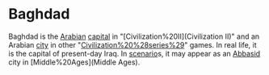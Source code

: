 # Baghdad

Baghdad is the [Arabian](Arabian) [capital](capital) in "[Civilization%20II](Civilization II)" and an Arabian [city](city) in other "[Civilization%20%28series%29](Civilization)" games. In real life, it is the capital of present-day Iraq.
In [scenario](scenario)s, it may appear as an [Abbasid](Abbasid) city in [Middle%20Ages](Middle Ages).